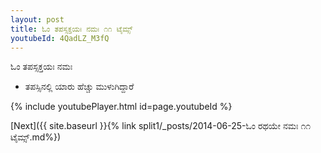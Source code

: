 ```yaml
---
layout: post
title: ಓಂ ತಪಸ್ಸಕ್ತಯಃ ನಮಃ ೧೧ ಟೈಮ್ಸ್
youtubeId: 4QadLZ_M3fQ
---
```

 
 
 ಓಂ ತಪಸ್ಸಕ್ತಯಃ ನಮಃ  
 
 -  ತಪಸ್ಸಿನಲ್ಲಿ ಯಾರು ಹೆಚ್ಚು ಮುಳುಗಿದ್ದಾರೆ 
 
  
 
  
 
 
 
 
 
 


{% include youtubePlayer.html id=page.youtubeId %}
 
[Next]({{ site.baseurl }}{% link  split1/_posts/2014-06-25-ಓಂ ರಥಯೇ ನಮಃ ೧೧ ಟೈಮ್ಸ್.md%})
 
